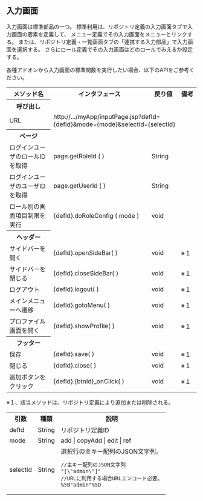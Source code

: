 ## 入力画面

入力画面は標準部品の一つ。
標準利用は、リポジトリ定義の入力画面タブで入力画面の要素を定義して、
メニュー定義でその入力画面をメニューとリンクする。
または、リポジトリ定義・一覧画面タブの「連携する入力部品」で入力画面を選択する。
さらにロール定義でその入力画面はどのロールでみえるか設定する。

各種アドオンから入力画面の標準関数を実行したい場合、以下のAPIをご参考ください。

<table>
<tr><th>メソッド名</th><th>インタフェース</th><th>戻り値</th><th>備考</th></tr>
<tr><th>呼び出し</th></tr>
<tr><td>URL</td><td colspan=3>http://.../myApp/inputPage.jsp?defId={defId}&mode={mode}&selectId={selectId}</td></tr>
<tr><th>ページ</th></tr>
<tr><td>ログインユーザのロールIDを取得</td><td>page.getRoleId ( )</td><td>String</td><td></td></tr>
<tr><td>ログインユーザのユーザIDを取得</td><td>page.getUserId ( )</td><td>String</td><td></td></tr>
<tr><td>ロール別の画面項目制限を実行</td><td>{defId}.doRoleConfig ( mode )</td><td>void</td><td></td></tr>
<tr><th>ヘッダー</th></tr>
<tr><td>サイドバーを開く</td><td>{defId}.openSideBar( )</td><td>void</td><td>※１</td></tr>
<tr><td>サイドバーを閉じる</td><td>{defId}.closeSideBar( )</td><td>void</td><td>※１</td></tr>
<tr><td>ログアウト</td><td>{defId}.logout( )</td><td>void</td><td>※１</td></tr>
<tr><td>メインメニューへ遷移</td><td>{defId}.gotoMenu( )</td><td>void</td><td>※１</td></tr>
<tr><td>プロファイル画面を開く</td><td>{defId}.showProfile( )</td><td>void</td><td>※１</td></tr>
<tr><th>フッター</th></tr>
<tr><td>保存</td><td>{defId}.save( )</td><td>void</td><td>※１</td></tr>
<tr><td>閉じる</td><td>{defId}.close( )</td><td>void</td><td>※１</td></tr>
<tr><td>追加ボタンをクリック</td><td>{defId}.{btnId}_onClick( )</td><td>void</td><td>※１</td></tr>
</table>

※１、該当メソッドは、リポジトリ定義により追加または削除される。

<table>
<tr><th>引数</th><th>種類</th><th>説明</th></tr>
<tr><td>defId</td><td>String</td><td>リポジトリ定義ID</td></tr>
<tr><td>mode</td><td>String</td><td>add | copyAdd | edit | ref</td></tr>
<tr><td>selectId</td><td>String</td><td>選択行の主キー配列のJSON文字列。

```
//主キー配列のJSON文字列
"[\"admin\"]"
//URLに利用する場合URLエンコード必要。
%5B"admin"%5D
```
</td></tr>
</table>
